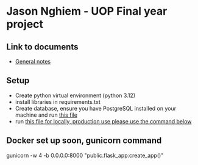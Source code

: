 # Jason Nghiem - UOP Final year project

## Link to documents

- [General notes](https://docs.google.com/document/d/1b6HnAn6ybo2X5j6eZODDUxaw9Kp-SIuVymI8jHa9hO4/edit?usp=sharing)

## Setup

- Create python virtual environment (python 3.12)
- install libraries in requirements.txt
- Create database, ensure you have PostgreSQL installed on your machine and run [this file](public/flask_app/routes/init_db.py)
- run [this file for locally, production use please use the command below](public/run.py)

## Docker set up soon, gunicorn command

gunicorn -w 4 -b 0.0.0.0:8000 "public.flask_app:create_app()"

